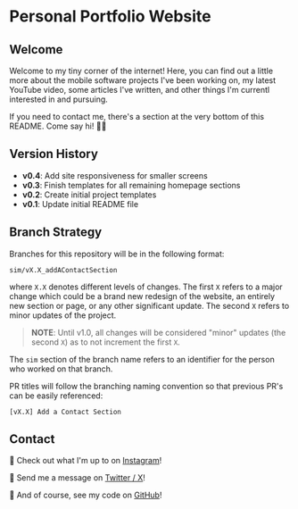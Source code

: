 # Personal Portfolio Website

## Welcome

Welcome to my tiny corner of the internet! Here, you can find out a little more about the mobile software projects I've been working on, my latest YouTube video, some articles I've written, and other things I'm currentl interested in and pursuing. 

If you need to contact me, there's a section at the very bottom of this README. Come say hi! 👋🏽

## Version History

- **v0.4**: Add site responsiveness for smaller screens
- **v0.3**: Finish templates for all remaining homepage sections
- **v0.2**: Create initial project templates 
- **v0.1**: Update initial README file

## Branch Strategy

Branches for this repository will be in the following format:

```
sim/vX.X_addAContactSection
```

where `X.X` denotes different levels of changes. The first `X` refers to a major change which could be a brand new redesign of the website, an entirely new section or page, or any other significant update. The second `X` refers to minor updates of the project.

> **NOTE**: Until v1.0, all changes will be considered "minor" updates (the second `X`) as to not increment the first `X`.

The `sim` section of the branch name refers to an identifier for the person who worked on that branch.

PR titles will follow the branching naming convention so that previous PR's can be easily referenced:

```
[vX.X] Add a Contact Section
```

## Contact

📸 Check out what I'm up to on [Instagram](https://instagram.com/calvinrai.io?igshid=YTQwZjQ0NmI0OA%3D%3D&utm_source=qr)!

💌 Send me a message on [Twitter / X](https://twitter.com/calvinraiio)!

👾 And of course, see my code on [GitHub](https://github.com/raicalvin)!
